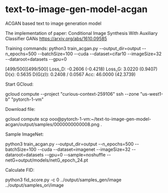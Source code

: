 # text-to-image-gen-model-acgan
ACGAN based text to image generation model

The implementation of paper:
Conditional Image Synthesis With Auxiliary Classifier GANs
https://arxiv.org/abs/1610.09585

Training commands:
python3 train_acgan.py --output_dir=output --n_epochs=500 --batchSize=100 --cuda --dataset=cifar10 --imageSize=32 --dataroot=datasets --gpu=0

[499/500][499/500] Loss_D: -0.2606 (-0.4218) Loss_G: 3.0220 (0.9407) D(x): 0.5635 D(G(z)): 0.2408 / 0.0567 Acc: 46.0000 (42.3739)

Start GCloud:

gcloud compute --project "curious-context-259106" ssh --zone "us-west1-b" "pytorch-1-vm"

Download file:

gcloud compute scp ooo@pytorch-1-vm:~/text-to-image-gen-model-acgan/output/samples/0000000000008.png .

Sample ImageNet:

python3 train_acgan.py --output_dir=output --n_epochs=500 --batchSize=100 --cuda --dataset=imagenet --imageSize=32 --dataroot=datasets --gpu=0 --sample=noshuffle --netG=output/models/netG_epoch_24.pt


Calculate FID:

python3 fid_score.py -c 0 ../output/samples_gen/image ../output/samples_ori/image

